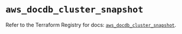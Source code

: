 # `aws_docdb_cluster_snapshot`

Refer to the Terraform Registry for docs: [`aws_docdb_cluster_snapshot`](https://registry.terraform.io/providers/hashicorp/aws/6.0.0/docs/resources/docdb_cluster_snapshot).
